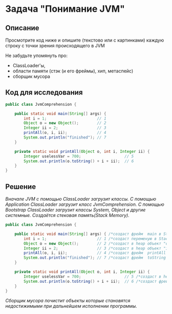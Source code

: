 # Задача "Понимание JVM"

## Описание
Просмотрите код ниже и опишите (текстово или с картинками) каждую строку с точки зрения происходящего в JVM  

Не забудьте упомянуть про: 
- ClassLoader'ы, 
- области памяти (стэк (и его фреймы), хип, метаспейс)  
- сборщик мусора

## Код для исследования

```java
public class JvmComprehension {

    public static void main(String[] args) {
        int i = 1;                      // 1
        Object o = new Object();        // 2
        Integer ii = 2;                 // 3
        printAll(o, i, ii);             // 4
        System.out.println("finished"); // 7
    }

    private static void printAll(Object o, int i, Integer ii) {
        Integer uselessVar = 700;                   // 5
        System.out.println(o.toString() + i + ii);  // 6
    }
}
```
## Решение

*Вначале JVM с помощью ClassLoader загрузит классы. С помощью Application ClassLoader загрузит класс JvmComprehension. 
С помощью Bootstrap ClassLoader загрузит классы System, Object и другие системные. 
Создаётся стековая память(Stack Memory).*

```java
public class JvmComprehension {

    public static void main(String[] args) { /*создаст фрейм  main в Stack Memory*/
        int i = 1;                      // 1 /*создаст переменую в Stack Memory*/
        Object o = new Object();        // 2 /*создаст в heap объект "o"*/
        Integer ii = 2;                 // 3 /*создаст в heap объект "ii"*/
        printAll(o, i, ii);             // 4 /*создаст фрейм  printAll в Stack Memory*/
        System.out.println("finished"); // 7 /*создаст фрейм  toString в Stack Memory*/
    }

    private static void printAll(Object o, int i, Integer ii) {
        Integer uselessVar = 700;                   // 5 /*создаст в heap объект "uselessVar"*/
        System.out.println(o.toString() + i + ii);  // 6 /*создаст фрейм  toString в Stack Memory*/
    }
}
```

*Сборщик мусора почистит объекты которые становятся недостижимыми при дальнейшем исполнении программы.*
